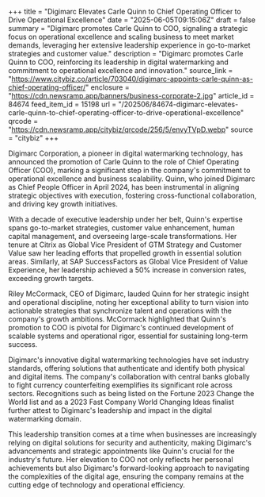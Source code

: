 +++
title = "Digimarc Elevates Carle Quinn to Chief Operating Officer to Drive Operational Excellence"
date = "2025-06-05T09:15:06Z"
draft = false
summary = "Digimarc promotes Carle Quinn to COO, signaling a strategic focus on operational excellence and scaling business to meet market demands, leveraging her extensive leadership experience in go-to-market strategies and customer value."
description = "Digimarc promotes Carle Quinn to COO, reinforcing its leadership in digital watermarking and commitment to operational excellence and innovation."
source_link = "https://www.citybiz.co/article/703040/digimarc-appoints-carle-quinn-as-chief-operating-officer/"
enclosure = "https://cdn.newsramp.app/banners/business-corporate-2.jpg"
article_id = 84674
feed_item_id = 15198
url = "/202506/84674-digimarc-elevates-carle-quinn-to-chief-operating-officer-to-drive-operational-excellence"
qrcode = "https://cdn.newsramp.app/citybiz/qrcode/256/5/envyTVpD.webp"
source = "citybiz"
+++

<p>Digimarc Corporation, a pioneer in digital watermarking technology, has announced the promotion of Carle Quinn to the role of Chief Operating Officer (COO), marking a significant step in the company's commitment to operational excellence and business scalability. Quinn, who joined Digimarc as Chief People Officer in April 2024, has been instrumental in aligning strategic objectives with execution, fostering cross-functional collaboration, and driving key growth initiatives.</p><p>With a decade of executive leadership under her belt, Quinn's expertise spans go-to-market strategies, customer value enhancement, human capital management, and overseeing large-scale transformations. Her tenure at Citrix as Global Vice President of GTM Strategy and Customer Value saw her leading efforts that propelled growth in essential solution areas. Similarly, at SAP SuccessFactors as Global Vice President of Value Experience, her leadership achieved a 50% increase in conversion rates, exceeding growth targets.</p><p>Riley McCormack, CEO of Digimarc, lauded Quinn for her strategic insight and operational discipline, noting her exceptional ability to turn vision into actionable strategies that synchronize talent and operations with the company's growth ambitions. McCormack highlighted that Quinn's promotion to COO is pivotal for Digimarc's continued development of scalable systems and operational rigor, essential for sustaining long-term success.</p><p>Digimarc's innovative digital watermarking technologies have set industry standards, offering solutions that authenticate and identify both physical and digital items. The company's collaboration with central banks globally to fight currency counterfeiting exemplifies its significant role across sectors. Recognitions such as being listed on the Fortune 2023 Change the World list and as a 2023 Fast Company World Changing Ideas finalist further attest to Digimarc's leadership and impact in the digital watermarking domain.</p><p>This leadership transition comes at a time when businesses are increasingly relying on digital solutions for security and authenticity, making Digimarc's advancements and strategic appointments like Quinn's crucial for the industry's future. Her elevation to COO not only reflects her personal achievements but also Digimarc's forward-looking approach to navigating the complexities of the digital age, ensuring the company remains at the cutting edge of technology and operational efficiency.</p>